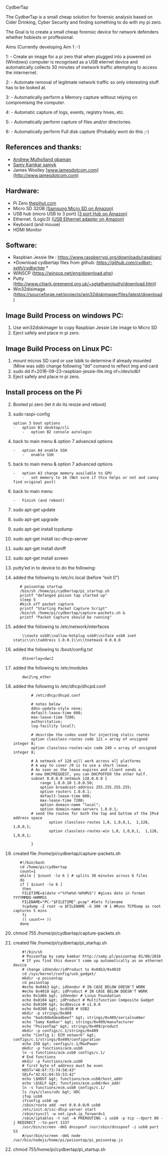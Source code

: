 <span id="anchor"></span>CydberTap

The CydberTap is a small cheap solution for forensic analysis based on Cider Drinking, Cyber Security and finding something to do with my pi zero.

The Goal is to create a small cheap forensic device for network defenders whether hobiests or proffesional.

Aims (Currently developing Aim 1 :-)

1: - Create an image for a pi zero that when plugged into a powered on (Windows) computer is recognised as a USB eternet device and automatically collects 30 minutes of inetwork traffic attempting to access the internernet.

2: - Automate removal of legitmate network traffic so only interesting stuff has to be looked at.

3: - Automatically perform a Memory capture without relying on compromising the computer.

4: - Automatic capture of logs, events, registry hives, etc.

5: - Automatically perform capture of files and/or directories.

6: - Automatically perform Full disk capture (Probably wont do this ;-)

References and thanks:
----------------------

-   [Andrew Mulholland gbaman](https://gist.github.com/gbaman/975e2db164b3ca2b51ae11e45e8fd40a)
-   [Samy Kamkar samyk](https://github.com/samyk)
-   James Woolley [www.jamesdotcom.com](http://www.jamesdotcom.com)

Hardware:
---------

-   Pi Zero     [thepihut.com](https://thepihut.com/collections/raspberry-pi-zero/products/raspberry-pi-zero?variant=14062715972)
-   Micro SD 32GB [(Samsung Micro SD on Amazon)](https://www.amazon.co.uk/gp/product/B00J29BR3Y/)
-   USB hub (micro USB to 3 port) [(3 port Hub on Amazon)](https://www.amazon.co.uk/Acasis-H027-Charging-Simultaneous-Transmisson/dp/B00SZNT0ZU/)
-   Ethernet. (Logic3) [(USB Ethernet adapter on Amazon)](https://www.amazon.co.uk/Logic-3-Ethernet-Adapter-Wii/dp/B002GYVTSU/)
-   Keyboard (and mouse)
-   HDMI Monitor

Software:
---------

-   Raspbian Jessie lite : <https://www.raspberrypi.org/downloads/raspbian/>
-   *Download cydbertap files from github: *<https://github.com/cydber-seth/cydbertap>* *
-   WINSCP (<https://winscp.net/eng/download.php>)
-   Putty (<http://www.chiark.greenend.org.uk/~sgtatham/putty/download.html>)
-   Win32disimage (<https://sourceforge.net/projects/win32diskimager/files/latest/download>)

Image Build Process on windows PC:
----------------------------------

1.  Use win32diskimager to copy Raspbian Jessie Lite image to Micro SD
2.  Eject safely and place in pi zero.

Image Build Process on Linux PC:
----------------------------------

1.  mount micros SD card or use lsblk to determine if already mounted (Mine was sdb) change following "dd" comand to reflect img and card
2.  sudo dd if=2016-09-23-raspbian-jessie-lite.img of=/dev/sdb1
3.  Eject safely and place in pi zero.

Install process on the Pi
-------------------------

2.  Booted pi zero (let it do its resize and reboot)
3.  sudo raspi-config

        option 3 boot options
        -   option B1 desktop/cli
            -   option B2 console autologin

4.  back to main menu & option 7 advanced options

        -   option A4 enable SSH
            -   enable SSH

5.  back to main menu & option 7 advanced options

        -   option A3 change memory available to GPU
            -   set memory to 16 (Not sure if this helps or not and canny find original post)

6.  back to main menu

        -   Finish (and reboot)

7.  sudo apt-get update
8.  sudo apt-get upgrade
9.  sudo apt-get install tcpdump
10.  sudo apt-get install isc-dhcp-server
11.  sudo apt-get install dsniff
12.  sudo apt-get install screen
13.  putty’ed in to device to do the following:
14.  added the following to /etc/rc.local (before “exit 0”)

            # poisontap startup
            /bin/sh /home/pi/cydbertap/pi_startup.sh
            printf "defanged poison tap started up"
            sleep 5
            #kick off packet capture
            printf "Starting Packet Capture Script"
            /bin/sh /home/pi/cydbertap/capture-packets.sh &
            printf "Packet Capture should be running"

15.  added the following to /etc/network/interfaces

             \\nauto usb0\\nallow-hotplug usb0\\niface usb0 inet static\\n\\taddress 1.0.0.1\\n\\tnetmask 0.0.0.0

16.  added the following to /boot/config.txt

             dtoverlay=dwc2

17.  added the following to /etc/modules

             dwc2\ng_ether

18. added the following to /etc/dhcp/dhcpd.conf

                # /etc/dhcp/dhcpd.conf

                # notes below
                ddns-update-style none;
                default-lease-time 600;
                max-lease-time 7200;
                authoritative;
                log-facility local7;

                # describe the codes used for injecting static routes
                option classless-routes code 121 = array of unsigned integer 8;
                option classless-routes-win code 249 = array of unsigned integer 8;

                # A netmask of 128 will work across all platforms
                # A way to cover /0 is to use a short lease.
                # As soon as the lease expires and client sends a
                # new DHCPREQUEST, you can DHCPOFFER the other half.
                subnet 0.0.0.0 netmask 128.0.0.0 {
                	range 1.0.0.10 1.0.0.50;
                	option broadcast-address 255.255.255.255;
                	option routers 1.0.0.1;
                	default-lease-time 600;
                	max-lease-time 7200;
                	option domain-name "local";
                	option domain-name-servers 1.0.0.1;
                # send the routes for both the top and bottom of the IPv4 address space	
                        option classless-routes 1,0, 1,0,0,1,  1,128, 1,0,0,1;
                        option classless-routes-win 1,0, 1,0,0,1,  1,128, 1,0,0,1;
	
                }

18.  created file /home/pi/cydbertap/capture-packets.sh

            #!/bin/bash
            cd /home/pi/cydbertap
            count=1
            while [ $count -le 6 ] # splits 30 minutes across 6 files
            do
            if [ $count -le 6 ]
             then
             FILETIME=$(date +"%Y%m%d-%H%M%S") #gives date in format YYYYMMDD-HHMMSS
             FILENAME="PC-"$FILETIME".pcap" #Sets filename
             tcpdump -Z root -w $FILENAME -G 300 -W 1 #Runs TCPDump as root captures 5 mins
             fi
             (( count++ ))
            done

19.  chmod 755 /home/pi/cydbertap/capture-packets.sh

1.  created file /home/pi/cydbertap/pi\_startup.sh

            #!/bin/sh
            # PoisonTap by samy kamkar http://samy.pl/poisontap 01/08/2016
            # If you find this doesn't come up automatically as an ethernet device
            # change idVendor/idProduct to 0x04b3/0x4010
            cd /sys/kernel/config/usb_gadget/
            mkdir -p poisontap
            cd poisontap
            #echo 0x04b3 &gt; idVendor # IN CASE BELOW DOESN'T WORK
            #echo 0x4010 &gt; idProduct # IN CASE BELOW DOESN'T WORK
            echo 0x1d6b &gt; idVendor # Linux Foundation
            echo 0x0104 &gt; idProduct # Multifunction Composite Gadget
            echo 0x0100 &gt; bcdDevice # v1.0.0
            echo 0x0200 &gt; bcdUSB # USB2
            mkdir -p strings/0x409
            echo "badc0deddeadbeef" &gt; strings/0x409/serialnumber
            echo "Samy Kamkar" &gt; strings/0x409/manufacturer
            echo "PoisonTap" &gt; strings/0x409/product
            mkdir -p configs/c.1/strings/0x409
            echo "Config 1: ECM network" &gt; configs/c.1/strings/0x409/configuration
            echo 250 &gt; configs/c.1/MaxPower
            mkdir -p functions/acm.usb0
            ln -s functions/acm.usb0 configs/c.1/
            # End functions
            mkdir -p functions/ecm.usb0
            # first byte of address must be even
            HOST="48:6f:73:74:50:43"
            SELF="42:61:64:55:53:42"
            echo \$HOST &gt; functions/ecm.usb0/host_addr
            echo \$SELF &gt; functions/ecm.usb0/dev_addr
            ln -s functions/ecm.usb0 configs/c.1/
            ls /sys/class/udc &gt; UDC
            ifup usb0
            ifconfig usb0 up
            /sbin/route add -net 0.0.0.0/0 usb0
            /etc/init.d/isc-dhcp-server start
            /sbin/sysctl -w net.ipv4.ip_forward=1
            /sbin/iptables -t nat -A PREROUTING -i usb0 -p tcp --dport 80 -j REDIRECT --to-port 1337
            /usr/bin/screen -dmS dnsspoof /usr/sbin/dnsspoof -i usb0 port 53
            #/usr/bin/screen -dmS node /usr/bin/nodejs/home/pi/poisontap/pi_poisontap.js

1.  chmod 755/home/pi/cydbertap/pi_startup.sh
